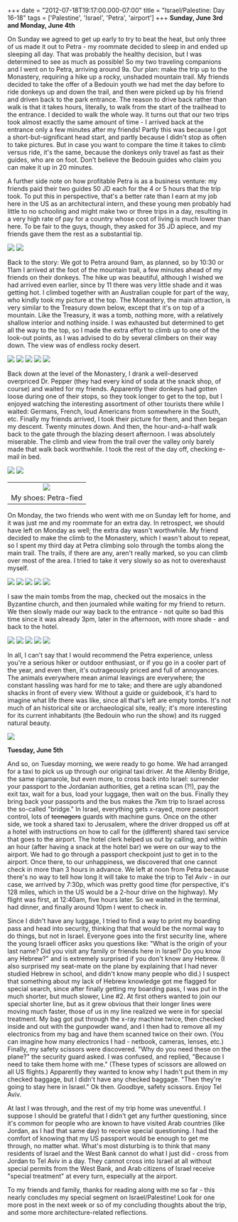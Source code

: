 +++
date = "2012-07-18T19:17:00.000-07:00"
title = "Israel/Palestine: Day 16-18"
tags = ['Palestine', 'Israel', 'Petra', 'airport']
+++
**Sunday, June 3rd and Monday, June 4th**

On Sunday we agreed to get up early to try to beat the heat, but only three of us made it out to Petra - my roommate decided to sleep in and ended up sleeping all day.  That was probably the healthy decision, but I was determined to see as much as possible!  So my two traveling companions and I went on to Petra, arriving around 9a.  Our plan: make the trip up to the Monastery, requiring a hike up a rocky, unshaded mountain trail.  My friends decided to take the offer of a Bedouin youth we had met the day before to ride donkeys up and down the trail, and then were picked up by his friend and driven back to the park entrance.  The reason to drive back rather than walk is that it takes hours, literally, to walk from the start of the trailhead to the entrance.  I decided to walk the whole way.  It turns out that our two trips took almost exactly the same amount of time - I arrived back at the entrance only a few minutes after my friends!  Partly this was because I got a short-but-significant head start, and partly because I didn't stop as often to take pictures.  But in case you want to compare the time it takes to climb versus ride, it's the same, because the donkeys only travel as fast as their guides, who are on foot.  Don't believe the Bedouin guides who claim you can make it up in 20 minutes. 

A further side note on how profitable Petra is as a business venture: my friends paid their two guides 50 JD each for the 4 or 5 hours that the trip took.  To put this in perspective, that's a better rate than I earn at my job here in the US as an architectural intern, and these young men probably had little to no schooling and might make two or three trips in a day, resulting in a very high rate of pay for a country whose cost of living is much lower than here.  To be fair to the guys, though, they asked for 35 JD apiece, and my friends gave them the rest as a substantial tip.

<img src="http://3.bp.blogspot.com/-1q4riwQMBtE/UAI77BMrlyI/AAAAAAAABHg/0X9ssksxQRA/s1600/IMG_6534.jpg"/>

<img src="http://3.bp.blogspot.com/-fU_pHQi0CPY/UAI77sfXsGI/AAAAAAAABHo/jfvXWcQDzEc/s1600/IMG_6538.jpg"/>

Back to the story:  We got to Petra around 9am, as planned, so by 10:30 or 11am I arrived at the foot of the mountain trail, a few minutes ahead of my friends on their donkeys.  The hike up was beautiful, although I wished we had arrived even earlier, since by 11 there was very little shade and it was getting hot.  I climbed together with an Australian couple for part of the way, who kindly took my picture at the top.  The Monastery, the main attraction, is very similar to the Treasury down below, except that it's on top of a mountain.  Like the Treasury, it was a tomb, nothing more, with a relatively shallow interior and nothing inside.  I was exhausted but determined to get all the way to the top, so I made the extra effort to climb up to one of the look-out points, as I was advised to do by several climbers on their way down.  The view was of endless rocky desert.

<img src="http://1.bp.blogspot.com/-FmpYVbpZRKc/UAI78cdpOFI/AAAAAAAABHw/l1kdERc2Uag/s1600/IMG_6548.jpg"/>

<img src="http://3.bp.blogspot.com/-Q-0rY29Y5jo/UAI793l8LvI/AAAAAAAABH4/uWF-z61CUG8/s1600/IMG_6552.jpg"/>

<img src="http://1.bp.blogspot.com/-_mhR5N110bY/UAI7-X60kmI/AAAAAAAABIA/k2HnZDMRdko/s1600/IMG_6553.jpg"/>

<img src="http://4.bp.blogspot.com/-_2Q11C8SEfY/UAI7-y_x5II/AAAAAAAABII/yjY10brqQHE/s1600/IMG_6557.jpg"/>

<img src="http://4.bp.blogspot.com/-rM9BguOo3vk/UAI7_iBztbI/AAAAAAAABIY/0_o-eC8LfNU/s1600/IMG_6579.jpg"/>

Back down at the level of the Monastery, I drank a well-deserved overpriced Dr. Pepper (they had every kind of soda at the snack shop, of course) and waited for my friends.  Apparently their donkeys had gotten loose during one of their stops, so they took longer to get to the top, but I enjoyed watching the interesting assortment of other tourists there while I waited: Germans, French, loud Americans from somewhere in the South, etc.  Finally my friends arrived, I took their picture for them, and then began my descent.  Twenty minutes down.  And then, the hour-and-a-half walk back to the gate through the blazing desert afternoon.  I was absolutely miserable.  The climb and view from the trail over the valley only barely made that walk back worthwhile.  I took the rest of the day off, checking e-mail in bed.

<img src="http://2.bp.blogspot.com/-OPBOcx89LLc/UAI8ABeTs_I/AAAAAAAABIg/dQdMPYZmg10/s1600/IMG_6582.jpg"/>

<img src="http://2.bp.blogspot.com/-NXvOYpQCIoo/UAI8A9qsUvI/AAAAAAAABIo/AUc6KXGFM2E/s1600/IMG_6586.jpg"/>

<table align="center" cellpadding="0" cellspacing="0" class="tr-caption-container" style="margin-left: auto; margin-right: auto; text-align: center;"><tbody><tr><td style="text-align: center;"><img src="http://3.bp.blogspot.com/-QNVaxtHSgVI/UAI8BcRlN2I/AAAAAAAABIw/usnhTxeg8Sg/s1600/IMG_6602.jpg"/></td></tr><tr><td class="tr-caption" style="text-align: center;">My shoes:  Petra-fied</td></tr></tbody></table>

On Monday, the two friends who went with me on Sunday left for home, and it was just me and my roommate for an extra day.  In retrospect, we should have left on Monday as well; the extra day wasn't worthwhile.  My friend decided to make the climb to the Monastery, which I wasn't about to repeat, so I spent my third day at Petra climbing solo through the tombs along the main trail.  The trails, if there are any, aren't really marked, so you can climb over most of the area.  I tried to take it very slowly so as not to overexhaust myself.

<img src="http://4.bp.blogspot.com/-WDYNln2U5ZY/UAI8CY6fDeI/AAAAAAAABI4/zADH7KuWt28/s1600/IMG_6603.jpg"/>

<img src="http://4.bp.blogspot.com/-6POcJOnnogw/UAI8C9J5TpI/AAAAAAAABJA/y6JZ8dhMh_Q/s1600/IMG_6607.jpg"/>

<img src="http://3.bp.blogspot.com/-Ru2XN_Dw4ME/UAI8DnYEklI/AAAAAAAABJI/HS1nL0Wed44/s1600/IMG_6618.jpg"/>

<img src="http://2.bp.blogspot.com/-_FbywilG3kA/UAI8EA2JLOI/AAAAAAAABJQ/rVrY8GH2Vt0/s1600/IMG_6620.jpg"/>

<img src="http://4.bp.blogspot.com/-Yim_jNJTrmk/UAI8E4ox08I/AAAAAAAABJY/bBqTk92zNXk/s1600/IMG_6626.jpg"/>

I saw the main tombs from the map, checked out the mosaics in the  Byzantine church, and then journaled while waiting for my friend to  return.  We then slowly made our way back to the entrance - not quite so  bad this time since it was already 3pm, later in the afternoon, with  more shade - and back to the hotel.

<img src="http://3.bp.blogspot.com/-mjcyrX1LTWU/UAI8FhK1TpI/AAAAAAAABJg/iCBMQesQ6Jc/s1600/IMG_6640.jpg"/>

<img src="http://1.bp.blogspot.com/-aI1iDrhXEjk/UAI8Fzn_QZI/AAAAAAAABJo/qXC2mLPJLcI/s1600/IMG_6635.jpg"/>

<img src="http://1.bp.blogspot.com/-uBXrBsw9a6g/UAI8GezXHXI/AAAAAAAABJw/dN1Ncr534CA/s1600/IMG_6638.jpg"/>

<img src="http://4.bp.blogspot.com/-P4q0dKsxRhw/UAI8HHJh7KI/AAAAAAAABJ4/m55tKnzekug/s1600/IMG_6646.jpg"/>

<img src="http://1.bp.blogspot.com/-119ajBPNZeI/UAI8H-RhhmI/AAAAAAAABKA/B9lseUFpLnk/s1600/IMG_6649.jpg"/>

In all, I can't say that I would recommend the Petra experience, unless you're a serious hiker or outdoor enthusiast, or if you go in a cooler part of the year, and even then, it's outrageously priced and full of annoyances.  The animals everywhere mean animal leavings are everywhere; the constant hassling was hard for me to take; and there are ugly abandoned shacks in front of every view.  Without a guide or guidebook, it's hard to imagine what life there was like, since all that's left are empty tombs.  It's not much of an historical site or archaeological site, really; it's more interesting for its current inhabitants (the Bedouin who run the show) and its rugged natural beauty.

<img src="http://4.bp.blogspot.com/-2zSHlfKFWyo/UAI8IrcSxbI/AAAAAAAABKI/QcR-jzt1ep0/s1600/IMG_6653.jpg"/>

**Tuesday, June 5th**

And so, on Tuesday morning, we were ready to go home.  We had arranged for a taxi to pick us up through our original taxi driver.  At the Allenby Bridge, the same rigamarole, but even more, to cross back into Israel: surrender your passport to the Jordanian authorities, get a retina scan (?!), pay the exit tax, wait for a bus, load your luggage, then wait on the bus.  Finally they bring back your passports and the bus makes the 7km trip to Israel across the so-called "bridge."  In Israel, everything gets x-rayed, more passport control, lots of <strike>teenagers</strike> guards with machine guns.  Once on the other side, we took a shared taxi to Jerusalem, where the driver dropped us off at a hotel with instructions on how to call for the (different) shared taxi service that goes to the airport.  The hotel clerk helped us out by calling, and within an hour (after having a snack at the hotel bar) we were on our way to the airport.  We had to go through a passport checkpoint just to get in to the airport.  Once there, to our unhappiness, we discovered that one cannot check in more than 3 hours in advance.  We left at noon from Petra because there's no way to tell how long it will take to make the trip to Tel Aviv - in our case, we arrived by 7:30p, which was pretty good time (for perspective, it's 128 miles, which in the US would be a 2-hour drive on the highway).  My flight was first, at 12:40am, five hours later.  So we waited in the terminal, had dinner, and finally around 10pm I went to check in.

Since I didn't have any luggage, I tried to find a way to print my boarding pass and head into security, thinking that that would be the normal way to do things, but not in Israel.  Everyone goes into the first security line, where the young Israeli officer asks you questions like:  "What is the origin of your last name?  Did you visit any family or friends here in Israel?  Do you know any Hebrew?" and is extremely surprised if you don't know any Hebrew.  (I also surprised my seat-mate on the plane by explaining that I had never studied Hebrew in school, and didn't know many people who did.)  I suspect that something about my lack of Hebrew knowledge got me flagged for special search, since after finally getting my boarding pass, I was put in the much shorter, but much slower, Line #2.  At first others wanted to join our special shorter line, but as it grew obvious that their longer lines were moving much faster, those of us in my line realized we were in for special treatment.  My bag got put through the x-ray machine twice, then checked inside and out with the gunpowder wand, and I then had to remove all my electronics from my bag and have them scanned twice on their own.  (You can imagine how many electronics I had - netbook, cameras, lenses, etc.)  Finally, my safety scissors were discovered.  "Why do you need these on the plane?" the security guard asked.  I was confused, and replied, "Because I need to take them home with me."  (These types of scissors are allowed on all US flights.)  Apparently they wanted to know why I hadn't put them in my checked baggage, but I didn't have any checked baggage.  "Then they're going to stay here in Israel."  Ok then.  Goodbye, safety scissors.  Enjoy Tel Aviv.

At last I was through, and the rest of my trip home was uneventful.  I suppose I should be grateful that I didn't get any further questioning, since it's common for people who are known to have visited Arab countries (like Jordan, as I had that same day) to receive special questioning.  I had the comfort of knowing that my US passport would be enough to get me through, no matter what.  What's most disturbing is to think that many residents of Israel and the West Bank cannot do what I just did - cross from Jordan to Tel Aviv in a day.  They cannot cross into Israel at all without special permits from the West Bank, and Arab citizens of Israel receive "special treatment" at every turn, especially at the airport.

To my friends and family, thanks for reading along with  me so far - this nearly concludes my special segment on Israel/Palestine!  Look for one more post in the next week or so of my concluding thoughts about the trip, and some more architecture-related reflections.
